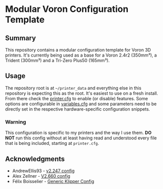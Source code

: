 # Modular Voron Configuration Template

## Summary

This repository contains a modular configuration template for Voron 3D printers.
It's currently being used as a base for a Voron 2.4r2 (350mm³), a Trident
(300mm³) and a Tri-Zero Plus50 (165mm³).

## Usage

The repository root is at `~/printer_data` and everything else in this
repository is expecting this as the root. It's easiest to use on a fresh
install. From there check the [printer.cfg](config/printer.cfg) to enable (or
disable) features. Some options are configurable in
[variables.cfg](config/config/variables.cfg) and some parameters need to be
directly set in the respective hardware-specific configuration snippets.

### Warning

This configuration is specific to my printers and the way I use them. **DO NOT**
run this config without at least having read and understood every file that is
being included, starting at `printer.cfg`.

## Acknowledgments

* AndrewEllis93 - [v2.247 config](https://github.com/AndrewEllis93/v2.247_backup_klipper_config)
* Alex Zellner - [V2.660 config](https://github.com/zellneralex/klipper_config)
* Félix Boisselier - [Generic Klipper Config](https://github.com/Frix-x/klipper-voron-V2)
